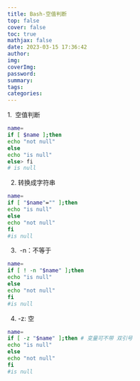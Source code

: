 ```yaml
---
title: Bash-空值判断
top: false
cover: false
toc: true
mathjax: false
date: 2023-03-15 17:36:42
author:
img:
coverImg:
password:
summary:
tags:
categories:
---
```


1.  空值判断
```bash
name=
if [ $name ];then
echo "not null"
else
echo "is null"
else> fi
# is null
```

2. 转换成字符串
```bash
name=
if [ "$name"="" ];then
echo "is null"
else
echo "not null"
fi
#is null
```

3.  -n：不等于
```bash
name=
if [ ! -n "$name" ];then  
echo "is null"
else
echo "not null"
fi
#is null
```

4. -z: 空
```bash
name=
if [ -z "$name" ];then # 变量可不带 双引号
echo "is null"
else
echo "not null"
fi
#is null
```
